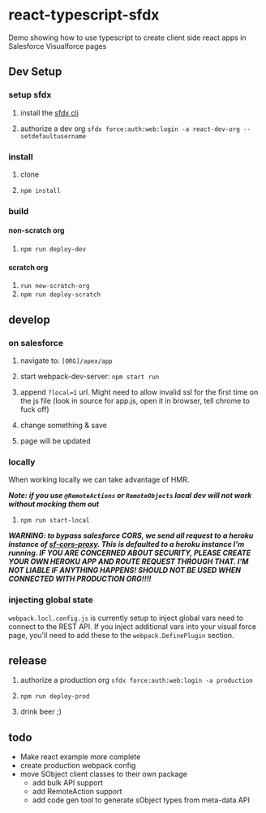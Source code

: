 # react-typescript-sfdx

Demo showing how to use typescript to create client side react apps in Salesforce Visualforce pages

## Dev Setup

### setup sfdx

1. install the [sfdx cli](https://developer.salesforce.com/tools/sfdxcli)

1. authorize a dev org `sfdx force:auth:web:login -a react-dev-org --setdefaultusername`

### install

1. clone

1. `npm install`

### build

#### non-scratch org

1. `npm run deploy-dev`

#### scratch org

1. `run new-scratch-org`
1. `npm run deploy-scratch`

## develop

### on salesforce

1. navigate to: `[ORG]/apex/app`

1. start webpack-dev-server: `npm start run`

1. append `?local=1` url.  Might need to allow invalid ssl for the first time on the js file (look in source for app.js, open it in browser, tell chrome to fuck off)

1. change something & save

1. page will be updated

### locally

When working locally we can take advantage of HMR.

***Note: if you use `@RemoteActions` or `RemoteObjects` local dev will not work without mocking them out***

1. `npm run start-local`

***WARNING: to bypass salesforce CORS, we send all request to a heroku instance of [sf-cors-proxy](https://github.com/jamesward/sf-cors-proxy).  This is defaulted to a heroku instance I'm running.  IF YOU ARE CONCERNED ABOUT SECURITY, PLEASE CREATE YOUR OWN HEROKU APP AND ROUTE REQUEST THROUGH THAT.  I'M NOT LIABLE IF ANYTHING HAPPENS!  SHOULD NOT BE USED WHEN CONNECTED WITH PRODUCTION ORG!!!!***

### injecting global state

`webpack.locl.config.js` is currently setup to inject global vars need to connect to the REST API.  If you inject additional vars into your visual force page, you'll need to add these to the `webpack.DefinePlugin` section.

## release

1. authorize a production org `sfdx force:auth:web:login -a production`

1. `npm run deploy-prod`

1. drink beer ;)

## todo

- Make react example more complete
- create production webpack config
- move SObject client classes to their own package
  - add bulk API support
  - add RemoteAction support
  - add code gen tool to generate sObject types from meta-data API
